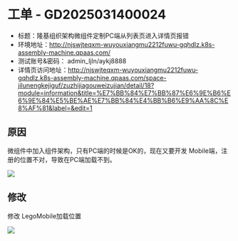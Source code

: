 # 工单 - GD2025031400024

* 标题：隆基组织架构微组件定制PC端从列表页进入详情页报错
* 环境地址：http://njswjteqxm-wuyouxiangmu2212fuwu-gqhdlz.k8s-assembly-machine.qpaas.com/
* 测试账号&密码： admin_ljln/aykj8888
* 详情页访问地址：http://njswjteqxm-wuyouxiangmu2212fuwu-gqhdlz.k8s-assembly-machine.qpaas.com/space-jilunengkejiguf/zuzhijiagouweizujian/detail/18?module=information&title=%E7%BB%84%E7%BB%87%E6%9E%B6%E6%9E%84%E5%BE%AE%E7%BB%84%E4%BB%B6%E9%AA%8C%E8%AF%81&label=&edit=1



## 原因

微组件中加入组件架构，只有PC端的时候是OK的，现在又要开发 Mobile端，注册的位置不对，导致在PC端加载不到。

![](/AllFiles/前端文档/1-Lego（全）/1-功能维度-微组件汇总/07-微组件-PC+Mobile/images/001.png)



## 修改

修改 LegoMobile加载位置

![](/AllFiles/前端文档/1-Lego（全）/1-功能维度-微组件汇总/07-微组件-PC+Mobile/images/002.png)